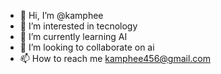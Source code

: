 - 👋 Hi, I’m @kamphee
- 👀 I’m interested in tecnology
- 🌱 I’m currently learning AI
- 💞️ I’m looking to collaborate on ai
- 📫 How to reach me kamphee456@gmail.com

<!---
Kamphee456/Kamphee456 is a ✨ special ✨ repository because its `README.md` (this file) appears on your GitHub profile.
You can click the Preview link to take a look at your changes.
--->
